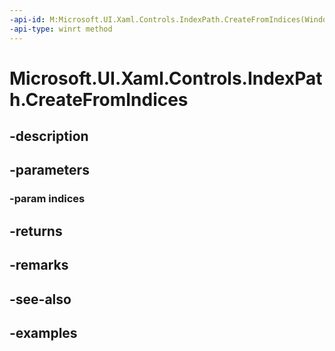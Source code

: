 ```yaml
---
-api-id: M:Microsoft.UI.Xaml.Controls.IndexPath.CreateFromIndices(Windows.Foundation.Collections.IVector{System.Int32})
-api-type: winrt method
---
```


<!-- Method syntax.
public IndexPath IndexPath.CreateFromIndices(IVector<Int32> indices)
-->

# Microsoft.UI.Xaml.Controls.IndexPath.CreateFromIndices

## -description

## -parameters
### -param indices

## -returns

## -remarks

## -see-also

## -examples

